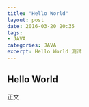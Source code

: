 ```yaml
---
title: "Hello World"
layout: post
date: 2016-03-20 20:35
tags:
- JAVA
categories: JAVA
excerpt: Hello World 测试
---
```


## Hello World

正文